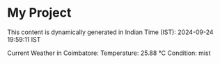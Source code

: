 # My Project

This content is dynamically generated in Indian Time (IST): 2024-09-24 19:59:11 IST


Current Weather in Coimbatore:
Temperature: 25.88 °C
Condition: mist
